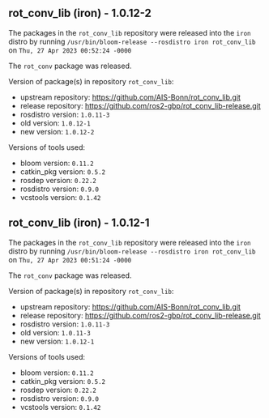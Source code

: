 ## rot_conv_lib (iron) - 1.0.12-2

The packages in the `rot_conv_lib` repository were released into the `iron` distro by running `/usr/bin/bloom-release --rosdistro iron rot_conv_lib` on `Thu, 27 Apr 2023 00:52:24 -0000`

The `rot_conv` package was released.

Version of package(s) in repository `rot_conv_lib`:

- upstream repository: https://github.com/AIS-Bonn/rot_conv_lib.git
- release repository: https://github.com/ros2-gbp/rot_conv_lib-release.git
- rosdistro version: `1.0.11-3`
- old version: `1.0.12-1`
- new version: `1.0.12-2`

Versions of tools used:

- bloom version: `0.11.2`
- catkin_pkg version: `0.5.2`
- rosdep version: `0.22.2`
- rosdistro version: `0.9.0`
- vcstools version: `0.1.42`


## rot_conv_lib (iron) - 1.0.12-1

The packages in the `rot_conv_lib` repository were released into the `iron` distro by running `/usr/bin/bloom-release --rosdistro iron rot_conv_lib` on `Thu, 27 Apr 2023 00:51:24 -0000`

The `rot_conv` package was released.

Version of package(s) in repository `rot_conv_lib`:

- upstream repository: https://github.com/AIS-Bonn/rot_conv_lib.git
- release repository: https://github.com/ros2-gbp/rot_conv_lib-release.git
- rosdistro version: `1.0.11-3`
- old version: `1.0.11-3`
- new version: `1.0.12-1`

Versions of tools used:

- bloom version: `0.11.2`
- catkin_pkg version: `0.5.2`
- rosdep version: `0.22.2`
- rosdistro version: `0.9.0`
- vcstools version: `0.1.42`


